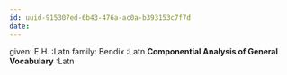 ```yaml
---
id: uuid-915307ed-6b43-476a-ac0a-b393153c7f7d
date: 
---
```


given: E.H. :Latn
family: Bendix :Latn
**Componential Analysis of General Vocabulary** :Latn